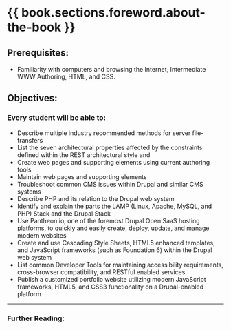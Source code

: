 # {{ book.sections.foreword.about-the-book }}

## Prerequisites:
* Familiarity with computers and browsing the Internet, Intermediate WWW Authoring, HTML, and CSS.

## Objectives:

### Every student will be able to:

* Describe multiple industry recommended methods for server file-transfers
* List the seven architectural properties affected by the constraints defined within the REST architectural style and
* Create web pages and supporting elements using current authoring tools
* Maintain web pages and supporting elements
* Troubleshoot common CMS issues within Drupal and similar CMS systems
* Describe PHP and its relation to the Drupal web system
* Identify and explain the parts the LAMP (Linux, Apache, MySQL, and PHP) Stack and the Drupal Stack
* Use Pantheon.io, one of the foremost Drupal Open SaaS hosting platforms, to quickly and easily create, deploy, update, and manage modern websites
* Create and use Cascading Style Sheets, HTML5 enhanced templates, and JavaScript frameworks (such as Foundation 6) within the Drupal web system
* List common Developer Tools for maintaining accessibility requirements, cross-browser compatibility, and RESTful enabled services
* Publish a customized portfolio website utilizing modern JavaScript frameworks, HTML5, and CSS3 functionality on a Drupal-enabled platform




-----

### Further Reading:
